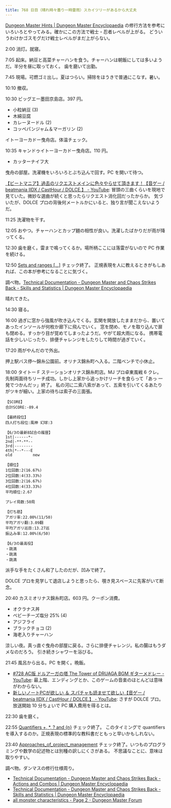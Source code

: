 ```yaml
---
title: 768 日目（晴れ時々曇り一時雷雨）スカイツリーがあるから大丈夫
---
```


[Dungeon Master Hints &#x7c; Dungeon Master Encyclopaedia](http://dmweb.free.fr/?q=node/222)
の修行方法を参考にいろいろとやってみる。確かにこの方法で戦士・忍者レベルが上がる。
どういうわけかゴスモグだけ戦士レベルがまだ上がらない。

2:00 消灯。就寝。

7:05 起床。納豆と高菜チャーハンを食う。チャーハンは朝飯にしては多いようだ。半分を昼に取っておく。
歯を磨いて出勤。

7:45 現場。可燃ゴミ出し。夏はつらい。掃除をほうきで普通にこなす。暑い。

10:10 撤収。

10:30 ビッグエー墨田京島店。397 円。

* 小粒納豆 (3)
* 木綿豆腐
* カレーヌードル (2)
* コッペパンジャム＆マーガリン (2)

イトーヨーカドー曳舟店。体温チェック。

10:35 キャンドゥイトーヨーカドー曳舟店。110 円。

* カッターナイフ大

曳舟の部屋。洗濯機をいろいろとぶち込んで回す。PC を開いて待つ。

[【ビートマニア】過去のリクエストメインに色々やらせて頂きます！【音ゲー / beatmania IIDX / CastHour / DOLCE.】 - YouTube](https://www.youtube.com/watch?v=GMcojinwWaQ):
冒頭の三曲くらいを現地で見ていた。微妙な選曲が続くと思ったらリクエスト消化回だったからか。
気づいたが、DOLCE プロの背後何メートルかにいると、独り言が聞こえないようだ。

11:25 洗濯物を干す。

12:05 おやつ。チャーハンとカップ麺の相性が良い。洗濯したばかりだが雨が降ってくる。

12:30 歯を磨く。雷まで鳴ってくるか。場所柄ここには落雷がないので PC 作業を続ける。

12:50 [Sets and ranges [...]](https://javascript.info/regexp-character-sets-and-ranges) チェック終了。
正規表現を人に教えるときがもしあれば、この本が参考になることに気づく。

調べ物。[Technical Documentation - Dungeon Master and Chaos Strikes Back - Skills and Statistics &#x7c; Dungeon Master Encyclopaedia](http://dmweb.free.fr/?q=node/691)

晴れてきた。

14:30 寝る。

16:00 過ぎに窓から強風が吹き込んでくる。玄関を開放したままだから、置いてあったインソールが何枚か廊下に飛んでいく。
窓を閉め、モノを取り込んで扉も閉める。すっかり目が覚めてしまったようだ。やがて超大雨になる。
携帯電話を少しいじったり、排便チャレンジをしたりして時間が過ぎていく。

17:20 雨がやんだので外出。

押上駅バス停～錦糸公園前。オリナス錦糸町へ入る。二階ベンチで小休止。

18:00 タイトー F ステーションオリナス錦糸町店。MJ プロ卓東風戦 6 クレ。
先制両面待ちリーチ成功。しかし上家から追っかけリーチを食らって「あっ 一発でつかんだッ」終了。
私の河に二索八索があって、五索を引いてくるあたりがツキが細い。上家の待ちは索子の三面張。

```text
【SCORE】
合計SCORE:-89.4

【最終段位】
四人打ち段位:風神 幻球:3

【6/3の最新8試合の履歴】
1st|------*-
2nd|-**-**--
3rd|--------
4th|*--*---E
old         new

【順位】
1位回数:2(16.67%)
2位回数:4(33.33%)
3位回数:2(16.67%)
4位回数:4(33.33%)
平均順位:2.67

プレイ局数:50局

【打ち筋】
アガリ率:22.00%(11/50)
平均アガリ翻:3.09翻
平均アガリ巡目:13.27巡
振込み率:12.00%(6/50)

【6/3の最高役】
・跳満
・跳満
・跳満
```

派手な手をたくさん和了したのだが、凹みで終了。

DOLCE プロを見学して退店しようと思ったら、覗き見スペースに先客がいて断念。

20:40 カスミオリナス錦糸町店。603 円。クーポン消費。

* オクラナス丼
* ベビーチーズ塩分 25% (4)
* アジフライ
* ブラックチョコ (2)
* 海老入りチャーハン

涼しい夜。真っ直ぐ曳舟の部屋に戻る。さらに排便チャレンジ。私の腸はもうダメなのだろう。
引き続きシャワーを浴びる。

21:45 風呂から出る。PC を開く。晩飯。

* [&#x23;728 AC版 ドルアーガの塔 The Tower of DRUAGA BGM ギターメドレー - YouTube](https://www.youtube.com/watch?v=FnmXypTssHQ):
  最上階、エンディングとか、このゲームの音楽のほとんどは意味がわからない。
* [新しいノートPCが欲しい ＆ スパチャも読ませて欲しい【音ゲー / beatmania IIDX / CastHour / DOLCE.】 - YouTube](https://www.youtube.com/watch?v=Nd9QNIvLeZ4):
  さすが DOLCE プロ。放送開始 10 分ちょいで PC 購入費用を得るとは。

22:30 歯を磨く。

22:55 [Quantifiers +, *, ? and {n}](https://javascript.info/regexp-quantifiers) チェック終了。
このタイミングで quantifiers を導入するのか。正規表現の標準的な教科書だともっと早いかもしれない。

23:40 [Approaches_of_project_management](https://en.wikipedia.org/wiki/Project_management#Approaches_of_project_management)
チェック終了。いつものプログラミングや数学の記述物とは別種の訳しにくさがある。
不思議なことに、意味は取りやすい。

調べ物。ダンマスの修行仕様周り。

* [Technical Documentation - Dungeon Master and Chaos Strikes Back - Actions and Combos &#x7c; Dungeon Master Encyclopaedia](http://dmweb.free.fr/?q=node/690)
* [Technical Documentation - Dungeon Master and Chaos Strikes Back - Skills and Statistics &#x7c; Dungeon Master Encyclopaedia](http://dmweb.free.fr/?q=node/691)
* [all monster characteristics - Page 2 - Dungeon Master Forum](https://www.dungeon-master.com/forum/viewtopic.php?t=26563&start=30)
